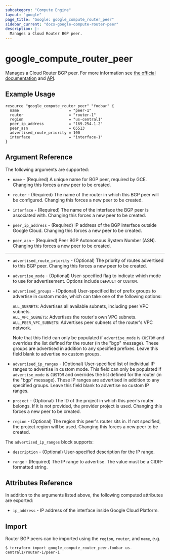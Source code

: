 ```yaml
---
subcategory: "Compute Engine"
layout: "google"
page_title: "Google: google_compute_router_peer"
sidebar_current: "docs-google-compute-router-peer"
description: |-
  Manages a Cloud Router BGP peer.
---
```


# google\_compute\_router\_peer

Manages a Cloud Router BGP peer. For more information see
[the official documentation](https://cloud.google.com/compute/docs/cloudrouter)
and
[API](https://cloud.google.com/compute/docs/reference/latest/routers).

## Example Usage

```hcl
resource "google_compute_router_peer" "foobar" {
  name                      = "peer-1"
  router                    = "router-1"
  region                    = "us-central1"
  peer_ip_address           = "169.254.1.2"
  peer_asn                  = 65513
  advertised_route_priority = 100
  interface                 = "interface-1"
}
```

## Argument Reference

The following arguments are supported:

* `name` - (Required) A unique name for BGP peer, required by GCE. Changing
    this forces a new peer to be created.

* `router` - (Required) The name of the router in which this BGP peer will be configured.
    Changing this forces a new peer to be created.

* `interface` - (Required) The name of the interface the BGP peer is associated with.
    Changing this forces a new peer to be created.

* `peer_ip_address` - (Required) IP address of the BGP interface outside Google Cloud.
    Changing this forces a new peer to be created.

* `peer_asn` - (Required) Peer BGP Autonomous System Number (ASN).
    Changing this forces a new peer to be created.

- - -

* `advertised_route_priority` - (Optional) The priority of routes advertised to this BGP peer.
    Changing this forces a new peer to be created.

* `advertise_mode` - (Optional) User-specified flag to indicate which mode to use for advertisement.
    Options include `DEFAULT` or `CUSTOM`.

* `advertised_groups` - (Optional) User-specified list of prefix groups to advertise in custom mode,
    which can take one of the following options:

    `ALL_SUBNETS`: Advertises all available subnets, including peer VPC subnets.  
    `ALL_VPC_SUBNETS`: Advertises the router's own VPC subnets.  
    `ALL_PEER_VPC_SUBNETS`: Advertises peer subnets of the router's VPC network.

    Note that this field can only be populated if `advertise_mode` is `CUSTOM` and overrides the list
    defined for the router (in the "bgp" message). These groups are advertised in addition to any
    specified prefixes. Leave this field blank to advertise no custom groups.

* `advertised_ip_ranges` - (Optional) User-specified list of individual IP ranges to advertise in
    custom mode. This field can only be populated if `advertise_mode` is `CUSTOM` and overrides
    the list defined for the router (in the "bgp" message). These IP ranges are advertised in
    addition to any specified groups. Leave this field blank to advertise no custom IP ranges.

* `project` - (Optional) The ID of the project in which this peer's router belongs. If it
    is not provided, the provider project is used. Changing this forces a new peer to be created.

* `region` - (Optional) The region this peer's router sits in. If not specified,
    the project region will be used. Changing this forces a new peer to be
    created.


The `advertised_ip_ranges` block supports:

* `description` -
  (Optional) User-specified description for the IP range.

* `range` -
  (Required) The IP range to advertise. The value must be a CIDR-formatted string.


## Attributes Reference

In addition to the arguments listed above, the following computed attributes are
exported:

* `ip_address` - IP address of the interface inside Google Cloud Platform.

## Import

Router BGP peers can be imported using the `region`, `router`, and `name`, e.g.

```
$ terraform import google_compute_router_peer.foobar us-central1/router-1/peer-1
```
